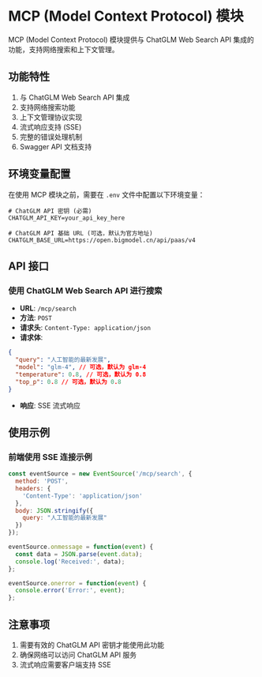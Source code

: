 # MCP (Model Context Protocol) 模块

MCP (Model Context Protocol) 模块提供与 ChatGLM Web Search API 集成的功能，支持网络搜索和上下文管理。

## 功能特性

1. 与 ChatGLM Web Search API 集成
2. 支持网络搜索功能
3. 上下文管理协议实现
4. 流式响应支持 (SSE)
5. 完整的错误处理机制
6. Swagger API 文档支持

## 环境变量配置

在使用 MCP 模块之前，需要在 `.env` 文件中配置以下环境变量：

```env
# ChatGLM API 密钥 (必需)
CHATGLM_API_KEY=your_api_key_here

# ChatGLM API 基础 URL (可选，默认为官方地址)
CHATGLM_BASE_URL=https://open.bigmodel.cn/api/paas/v4
```

## API 接口

### 使用 ChatGLM Web Search API 进行搜索

- **URL**: `/mcp/search`
- **方法**: `POST`
- **请求头**: `Content-Type: application/json`
- **请求体**:

```json
{
  "query": "人工智能的最新发展",
  "model": "glm-4", // 可选，默认为 glm-4
  "temperature": 0.8, // 可选，默认为 0.8
  "top_p": 0.8 // 可选，默认为 0.8
}
```

- **响应**: SSE 流式响应

## 使用示例

### 前端使用 SSE 连接示例

```javascript
const eventSource = new EventSource('/mcp/search', {
  method: 'POST',
  headers: {
    'Content-Type': 'application/json'
  },
  body: JSON.stringify({
    query: "人工智能的最新发展"
  })
});

eventSource.onmessage = function(event) {
  const data = JSON.parse(event.data);
  console.log('Received:', data);
};

eventSource.onerror = function(event) {
  console.error('Error:', event);
};
```

## 注意事项

1. 需要有效的 ChatGLM API 密钥才能使用此功能
2. 确保网络可以访问 ChatGLM API 服务
3. 流式响应需要客户端支持 SSE